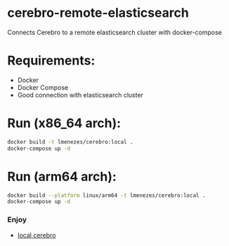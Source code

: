 # cerebro-remote-elasticsearch
Connects Cerebro to a remote elasticsearch cluster with docker-compose

# Requirements:
- Docker
- Docker Compose
- Good connection with elasticsearch cluster

# Run (x86_64 arch):

```bash
docker build -t lmenezes/cerebro:local .
docker-compose up -d
```

# Run (arm64 arch):

```bash
docker build --platform linux/arm64 -t lmenezes/cerebro:local .
docker-compose up -d
```

### Enjoy

- [local cerebro](http://localhost:9000)

